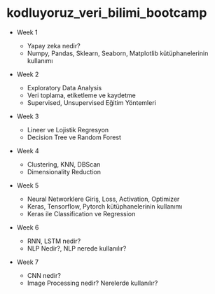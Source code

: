 # kodluyoruz_veri_bilimi_bootcamp

- Week 1
  - Yapay zeka nedir?
  - Numpy, Pandas, Sklearn, Seaborn, Matplotlib kütüphanelerinin kullanımı
  
- Week 2
  - Exploratory Data Analysis
  - Veri toplama, etiketleme ve kaydetme
  - Supervised, Unsupervised Eğitim Yöntemleri
  
- Week 3
  - Lineer ve Lojistik Regresyon
  - Decision Tree ve Random Forest

- Week 4
  - Clustering, KNN, DBScan
  - Dimensionality Reduction

- Week 5
  - Neural Networklere Giriş, Loss, Activation, Optimizer
  - Keras, Tensorflow, Pytorch kütüphanelerinin kullanımı
  - Keras ile Classification ve Regression

- Week 6
  - RNN, LSTM nedir?
  - NLP Nedir?, NLP nerede kullanılır?

- Week 7
  - CNN nedir?
  - Image Processing nedir? Nerelerde kullanılır?
